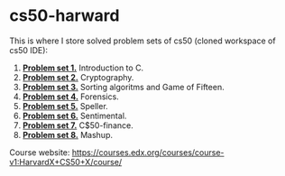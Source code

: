 # cs50-harward

This is where I store solved problem sets of cs50 (cloned workspace of cs50 IDE):
1. [**Problem set 1.**](/pset1) Introduction to C.
2. [**Problem set 2.**](/pset2) Cryptography.
3. [**Problem set 3.**](/pset3) Sorting algoritms and Game of Fifteen.
4. [**Problem set 4.**](/pset4) Forensics.
5. [**Problem set 5.**](/pset5) Speller.
6. [**Problem set 6.**](/pset6) Sentimental.
7. [**Problem set 7.**](/pset7) C$50-finance.
8. [**Problem set 8.**](/pset8) Mashup.

Course website: https://courses.edx.org/courses/course-v1:HarvardX+CS50+X/course/
